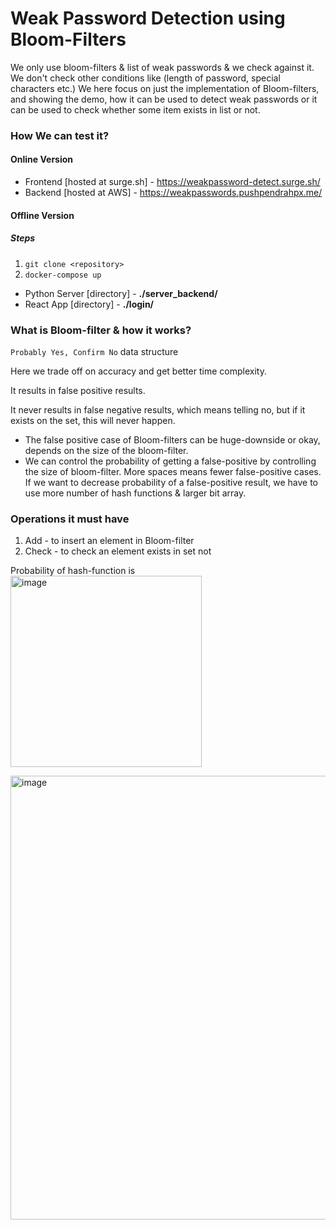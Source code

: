 # Weak Password Detection using Bloom-Filters
We only use bloom-filters & list of weak passwords & we check against it. 
We don't check other conditions like (length of password, special characters etc.)
We here focus on just the implementation of Bloom-filters, and showing the demo, how it can be used to detect weak passwords or it can be used to check whether some item exists in list or not.

### How We can test it?
#### Online Version
- Frontend [hosted at surge.sh] - https://weakpassword-detect.surge.sh/
- Backend [hosted at AWS] - https://weakpasswords.pushpendrahpx.me/
#### Offline Version
##### Steps
1. `git clone <repository>`
2. `docker-compose up`

- Python Server [directory] - **./server_backend/**
- React App [directory] - **./login/**


### What is Bloom-filter & how it works?
`Probably Yes, Confirm No` data structure

Here we trade off on accuracy and get better time complexity.

It results in false positive results.

It never results in false negative results, which means telling no, but if it exists on the set, this will never happen.

- The false positive case of Bloom-filters can be huge-downside or okay, depends on the size of the bloom-filter.
- We can control the probability of getting a false-positive by controlling the size of bloom-filter. More spaces means fewer false-positive cases. If we want to decrease probability of a 
false-positive result, we have to use more number of hash functions & larger bit array.

### Operations it must have

1. Add - to insert an element in Bloom-filter
2. Check - to check an element exists in set not

Probability of hash-function is 
<img width="306" alt="image" src="https://user-images.githubusercontent.com/48829314/229110063-53cd00a9-86e9-4d53-afea-eb73d97fe8ce.png">

<img width="710" alt="image" src="https://user-images.githubusercontent.com/48829314/229110125-4b486897-d327-445f-8a14-c5b6d1c7aec5.png">

